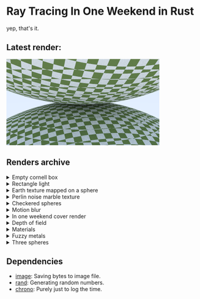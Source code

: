 # Ray Tracing In One Weekend in Rust

yep, that's it.

## Latest render:

![output.png](./output.png)

## Renders archive

<details>
<summary>Empty cornell box</summary>

![motion blur](./renders/empty_cornell.png)
</details>

<details>
<summary>Rectangle light</summary>

![motion blur](./renders/rectangle_light.png)
</details>

<details>
<summary>Earth texture mapped on a sphere</summary>

![motion blur](./renders/earth_sphere.png)
</details>

<details>
<summary>Perlin noise marble texture</summary>

![motion blur](./renders/perlin_marble.png)
</details>

<details>
<summary>Checkered spheres</summary>

![motion blur](./renders/checkered_spheres.png)
</details>

<details>
<summary>Motion blur</summary>

![motion blur](./renders/motion_blur.png)
</details>

<details>
<summary>In one weekend cover render</summary>

![in one weekend](./renders/in_one_weekend.png)
</details>

<details>
<summary>Depth of field</summary>

![depth of field](./renders/depth-of-field.png)
</details>

<details>
<summary>Materials</summary>

![materials](./renders/materials.png)
</details>

<details>
<summary>Fuzzy metals</summary>

![fuzzy metals](./renders/fuzzy_metals.png)
</details>

<details>
<summary>Three spheres</summary>

![three spheres](./renders/three_spheres.png)
</details>

## Dependencies

- [image](https://crates.io/crates/image): Saving bytes to image file.
- [rand](https://crates.io/crates/rand): Generating random numbers.
- [chrono](https://crates.io/crates/chrono): Purely just to log the time.
